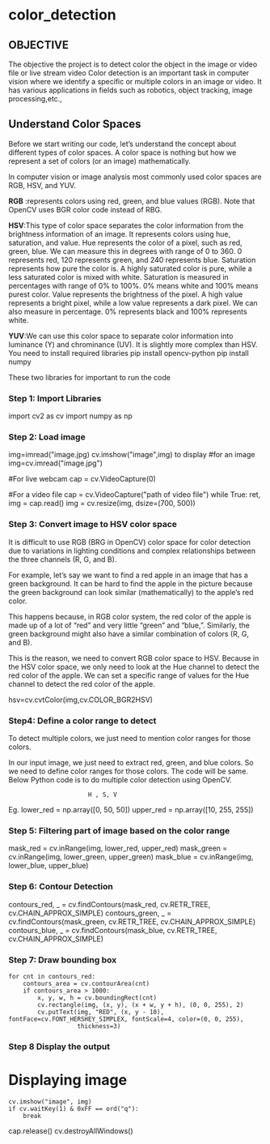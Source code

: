 # color_detection

## OBJECTIVE
The objective the project is to detect color the object in the image or video file or live stream video
Color detection is an important task in computer vision where we identify a specific or multiple colors in an image or video.
It has various applications in fields such as robotics, object tracking, image processing,etc., 

## Understand Color Spaces

Before we start writing our code, let’s understand the concept about different types of color spaces. A color space is nothing but how we represent a set of colors (or an image) mathematically.

In computer vision or image analysis most commonly used color spaces are RGB, HSV, and YUV.

**RGB** :represents colors using red, green, and blue values (RGB). Note that OpenCV uses BGR color code instead of RBG.

**HSV**:This type of color space separates the color information from the brightness information of an image. It represents colors using hue, saturation, and value.
Hue  represents the color of a pixel, such as red, green, blue. We can measure this in degrees with range of 0 to 360. 0 represents red, 120 represents green, and 240 represents blue.
Saturation represents how pure the color is. A highly saturated color is pure, while a less saturated color is mixed with white. Saturation is measured in percentages with range of 0% to 100%. 0% means white and 100% means purest color.
Value represents the brightness of the pixel. A high value represents a bright pixel, while a low value represents a dark pixel. We can also measure in percentage. 0% represents black and 100% represents white.

**YUV**:We can use this color space to separate color information into luminance (Y) and chrominance (UV). It is slightly more complex than HSV.
You need to install required libraries
pip install opencv-python
pip install numpy

These two libraries for important to run the code
### Step 1: Import Libraries
import cv2 as cv
import numpy as np

### Step 2: Load image
img=imread("image.jpg)
cv.imshow("image",img) to display
#for an image
img=cv.imread("image.jpg")

#For live webcam
cap = cv.VideoCapture(0)

#For a video file
cap = cv.VideoCapture("path of video file")
while True:
    ret, img = cap.read()
    img = cv.resize(img, dsize=(700, 500))

### Step 3: Convert image to HSV color space

It is difficult to use RGB (BRG in OpenCV) color space for color detection due to variations in lighting conditions and complex relationships between the three channels (R, G, and B).

For example, let’s say we want to find a red apple in an image that has a green background. It can be hard to find the apple in the picture because the green background can look similar (mathematically) to the apple’s red color.

This happens because, in RGB color system, the red color of the apple is made up of a lot of “red” and very little “green” and “blue,”. Similarly, the green background might also have a similar combination of colors (R, G, and B).

This is the reason, we need to convert RGB color space to HSV. Because in the HSV color space, we only need to look at the Hue channel to detect the red color of the apple. We can set a specific range of values for the Hue channel to detect the red color of the apple.

hsv=cv.cvtColor(img,cv.COLOR_BGR2HSV)

### Step4: Define a color range to detect

To detect multiple colors, we just need to mention color ranges for those colors.

In our input image, we just need to extract red, green, and blue colors. So we need to define color ranges for those colors. The code will be same. Below Python code is to do multiple color detection using OpenCV.

                          H , S, V
Eg. lower_red = np.array([0, 50, 50])
    upper_red = np.array([10, 255, 255])

### Step 5: Filtering part of image based on the color range
 mask_red = cv.inRange(img, lower_red, upper_red)
 mask_green = cv.inRange(img, lower_green, upper_green)
 mask_blue = cv.inRange(img, lower_blue, upper_blue)

### Step 6: Contour Detection

 contours_red, _ = cv.findContours(mask_red, cv.RETR_TREE, cv.CHAIN_APPROX_SIMPLE)
 contours_green, _ = cv.findContours(mask_green, cv.RETR_TREE, cv.CHAIN_APPROX_SIMPLE)
 contours_blue, _ = cv.findContours(mask_blue, cv.RETR_TREE, cv.CHAIN_APPROX_SIMPLE)
### Step 7: Draw bounding box
    for cnt in contours_red:
        contours_area = cv.contourArea(cnt)
        if contours_area > 1000:
            x, y, w, h = cv.boundingRect(cnt)
            cv.rectangle(img, (x, y), (x + w, y + h), (0, 0, 255), 2)
            cv.putText(img, "RED", (x, y - 10), fontFace=cv.FONT_HERSHEY_SIMPLEX, fontScale=4, color=(0, 0, 255),
                       thickness=3)

### Step 8 Display the output 

# Displaying image
    cv.imshow("image", img)
    if cv.waitKey(1) & 0xFF == ord("q"):
        break
cap.release()
cv.destroyAllWindows()


